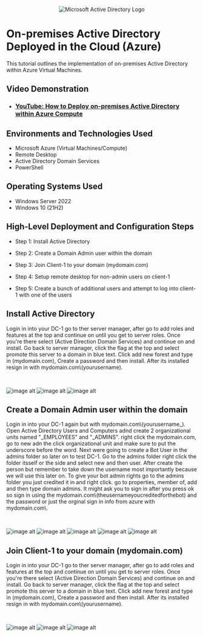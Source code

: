 <p align="center">
<img src="https://i.imgur.com/pU5A58S.png" alt="Microsoft Active Directory Logo"/>
</p>

<h1>On-premises Active Directory Deployed in the Cloud (Azure)</h1>
This tutorial outlines the implementation of on-premises Active Directory within Azure Virtual Machines.<br />


<h2>Video Demonstration</h2>

- ### [YouTube: How to Deploy on-premises Active Directory within Azure Compute](https://www.youtube.com)

<h2>Environments and Technologies Used</h2>

- Microsoft Azure (Virtual Machines/Compute)
- Remote Desktop
- Active Directory Domain Services
- PowerShell

<h2>Operating Systems Used </h2>

- Windows Server 2022
- Windows 10 (21H2)

<h2>High-Level Deployment and Configuration Steps</h2>

- Step 1: Install Active Directory
  
- Step 2: Create a Domain Admin user within the domain
  
- Step 3: Join Client-1 to your domain (mydomain.com)
  
- Step 4: Setup remote desktop for non-admin users on client-1
  
- Step 5: Create a bunch of additional users and attempt to log into client-1 with one of the users

<h2>Install Active Directory</h2>

<p>
Login in into your DC-1 go to ther server manager, after go to add roles and features at the top and continue on until you get to server roles. Once you're there select (Active Direction Domain Services) and continue on and install. Go back to server manager, click the flag at the top and select promote this server to a domain in blue text. Click add new forest and type in (mydomain.com), Create a password and then install. After its installed resign in with mydomain.com\(yourusername). 
</p>
<br />

<p>

  ![image alt](https://github.com/andreasfoster/deploy/blob/dfe3e3ea5d4a76f19decf86b25ef9f4c54ee92c0/Screenshot%202025-03-12%2022-52-24.png) 
  ![image alt](https://github.com/andreasfoster/deploy/blob/dfe3e3ea5d4a76f19decf86b25ef9f4c54ee92c0/Screenshot%202025-03-12%2022-52-24.png)
  ![image alt](https://github.com/andreasfoster/deploy/blob/dfe3e3ea5d4a76f19decf86b25ef9f4c54ee92c0/Screenshot%202025-03-12%2023-21-20.png)

</p>
<p>

<h2>Create a Domain Admin user within the domain</h2>

<p>
Login in into your DC-1 again but with mydomain.com\(yourusername_). Open Active Directory Users and Computers adnd create 2 organizational units named "_EMPLOYEES" and "_ADMINS". right click the mydomain.com, go to new adn the click organizational unit and make sure to put the underscore before the word. Next were going to create a Bot User in the admins folder so later on to test DC-1. Go to the admins folder right click the folder itsself or the side and select new and then user. After create the person but remember to take down the username most importantly because we will use this later on. To give your bot admin rights go to the admins folder you just credited it in and right click. go to properties, member of, add and then type domain admins. It might ask you to sign in after you press ok so sign in using the mydomain.com\(theusernameyoucreditedforthebot) and the password or just the orginal sign in info from azure with mydomain.com\. 
</p>
<br />

<p>

  ![image alt](https://github.com/andreasfoster/deploy/blob/0c2bd5ed800c41610b7725edfdf78276211877ef/Screenshot%202025-03-12%2023-41-11.png)
  ![image alt](https://github.com/andreasfoster/deploy/blob/0c2bd5ed800c41610b7725edfdf78276211877ef/Screenshot%202025-03-12%2023-43-55.png)
  ![image alt](https://github.com/andreasfoster/deploy/blob/0c2bd5ed800c41610b7725edfdf78276211877ef/Screenshot%202025-03-12%2023-45-37.png)
  ![image alt](https://github.com/andreasfoster/deploy/blob/0c2bd5ed800c41610b7725edfdf78276211877ef/Screenshot%202025-03-12%2023-46-25.png)
  ![image alt](https://github.com/andreasfoster/deploy/blob/0c2bd5ed800c41610b7725edfdf78276211877ef/Screenshot%202025-03-12%2023-48-46.png)
</p>
<p>



<h2>Join Client-1 to your domain (mydomain.com)</h2>

<p>
Login in into your DC-1 go to ther server manager, after go to add roles and features at the top and continue on until you get to server roles. Once you're there select (Active Direction Domain Services) and continue on and install. Go back to server manager, click the flag at the top and select promote this server to a domain in blue text. Click add new forest and type in (mydomain.com), Create a password and then install. After its installed resign in with mydomain.com\(yourusername). 
</p>
<br />

<p>

  ![image alt](https://github.com/andreasfoster/deploy/blob/dfe3e3ea5d4a76f19decf86b25ef9f4c54ee92c0/Screenshot%202025-03-12%2022-52-24.png) 
  ![image alt](https://github.com/andreasfoster/deploy/blob/dfe3e3ea5d4a76f19decf86b25ef9f4c54ee92c0/Screenshot%202025-03-12%2022-52-24.png)
  ![image alt](https://github.com/andreasfoster/deploy/blob/dfe3e3ea5d4a76f19decf86b25ef9f4c54ee92c0/Screenshot%202025-03-12%2023-21-20.png)

</p>
<p>

